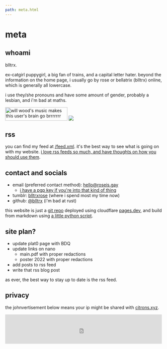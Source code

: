 ```yaml
---
path: meta.html
---
```

# meta 

## whoami
blltrx.

ex-catgirl puppygirl, a big fan of trains, and a capital letter hater. beyond the information on the home page, i usually go by rose or bellatrix (blltrx) online, which is generally all lowercase.

i use they/she pronouns and have some amount of gender, probably a lesbian, and i'm bad at maths.

<div class="buttonContainer">
  <img src=/assets/8831-willwood.png class="button" alt="will wood's music makes this user's brain go brrrrrrr" loading=lazy width=200 height=43>
  <a href="https://badge.les.bi"> <img src="https://badge.les.bi/88x31/trans/lesbi/heart-split/outset.svg" class="button" ></a>
</div>

## rss
you can find my feed at [/feed.xml](/feed.xml). it's the best way to see what is going on with my website. [i love rss feeds so much, and have thoughts on how you should use them](/blog/rss).

## contact and socials

- email (preferred contact method): [hello@roseis.gay](mailto:hello@roseis.gay)
    - [i have a pgp key if you're into that kind of thing](/assets/publickey.txt)
- tumblr: [blltrxrose](https://tumblr.bellatrix.dev) (where i spend most my time now)
- github: [@blltrx](https://github.com/blltrx) (i'm bad at rust)

this website is just a [git repo](https://github.com/blltrx/sitemd) deployed using cloudflare [pages.dev](https://pages.cloudflare.com/), and build from markdown using [a little python script](https://github.com/blltrx/htmldown).

## site plan?

- update plat0 page with BDQ
- update links on nano
  - main.pdf with proper redactions
  - poster 2022 with proper redactions
- add posts to rss feed
- write that rss blog post

as ever, the best way to stay up to date is the rss feed.

## privacy

the johnvertisement below means your ip might be shared with [citrons.xyz](https://citrons.xyz).

<iframe src="https://john.citrons.xyz/embed?ref=roseis.gay" style="margin-left:auto;display:block;margin-right:auto;max-width:732px;width:100%;height:94px;border:none;" loading=lazy title="johnvertisement"></iframe>
